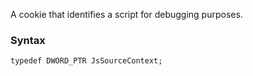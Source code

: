 A cookie that identifies a script for debugging purposes.
### Syntax 
```
typedef DWORD_PTR JsSourceContext;
```
